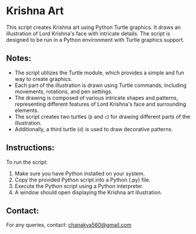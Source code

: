 # Krishna Art

This script creates Krishna art using Python Turtle graphics. It draws an illustration of Lord Krishna's face with intricate details. The script is designed to be run in a Python environment with Turtle graphics support.

## Notes:
- The script utilizes the Turtle module, which provides a simple and fun way to create graphics.
- Each part of the illustration is drawn using Turtle commands, including movements, rotations, and pen settings.
- The drawing is composed of various intricate shapes and patterns, representing different features of Lord Krishna's face and surrounding elements.
- The script creates two turtles (`b` and `c`) for drawing different parts of the illustration.
- Additionally, a third turtle (`d`) is used to draw decorative patterns.

## Instructions:
To run the script:

1. Make sure you have Python installed on your system.
2. Copy the provided Python script into a Python (.py) file.
3. Execute the Python script using a Python interpreter.
4. A window should open displaying the Krishna art illustration.

## Contact:
For any queries, contact: chanakya560@gmail.com

